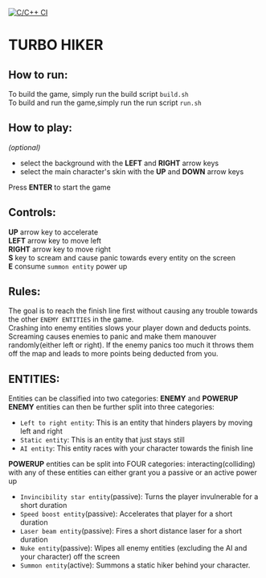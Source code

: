 [![C/C++ CI](https://github.com/JohnChristianCastillo/TurboHiker/actions/workflows/c-cpp.yml/badge.svg)](https://github.com/JohnChristianCastillo/TurboHiker/actions/workflows/c-cpp.yml)
# TURBO HIKER 
## How to run:
To build the game, simply run the build script `build.sh`  
To build and run the game,simply run the run script `run.sh`

## How to play:
_(optional)_ 
 - select the background with the **LEFT** and **RIGHT** arrow keys   
 - select the main character's skin with the **UP** and **DOWN** arrow keys 

Press **ENTER** to start the game

## Controls:
**UP** arrow key to accelerate  
**LEFT** arrow key to move left  
**RIGHT** arrow key to move right  
**S** key to scream and cause panic towards every entity on the screen  
**E** consume `summon entity` power up  

## Rules:
The goal is to reach the finish line first without causing any trouble towards the other `ENEMY ENTITIES` in the game.  
Crashing into enemy entities slows your player down and deducts points.   
Screaming causes enemies to panic and make them manouver randomly(either left or right). If the enemy panics too much it throws them off the map and leads to more points being deducted from you. 

## ENTITIES:
Entities can be classified into two categories: **ENEMY** and **POWERUP**
**ENEMY** entities can then be further split into three categories:
 - `Left to right entity`: This is an entity that hinders players by moving left and right
 - `Static entity`: This is an entity that just stays still 
 - `AI entity`: This entity races with your character towards the finish line
 
 **POWERUP** entities can be split into FOUR categories:
  interacting(colliding) with any of these entities can either grant you a passive or an active power up
  - `Invincibility star entity`(passive): Turns the player invulnerable for a short duration
  - `Speed boost entity`(passive): Accelerates that player for a short duration
  - `Laser beam entity`(passive): Fires a short distance laser for a short duration
  - `Nuke entity`(passive): Wipes all enemy entities (excluding the AI and your character) off the screen
  - `Summon entity`(active): Summons a static hiker behind your character.
 
 
